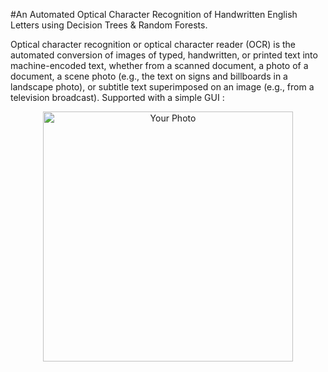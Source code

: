 #An Automated Optical Character Recognition of Handwritten English Letters using Decision Trees & Random Forests.

Optical character recognition or optical character reader (OCR) is the automated conversion of images of typed,
handwritten, or printed text into machine-encoded text, whether from a scanned document, a photo of a
document, a scene photo (e.g., the text on signs and billboards in a landscape photo), or subtitle text
superimposed on an image (e.g., from a television broadcast).
Supported with a simple GUI : 




<center>
    <img src="[path/to/your/photo.jpg](https://github.com/seifmuhammedd/Automated-OCR/assets/105271040/68e06fd4-9169-4fab-ae31-7aabadc38653)https://github.com/seifmuhammedd/Automated-OCR/assets/105271040/68e06fd4-9169-4fab-ae31-7aabadc38653" alt="Your Photo" width="400"/>
</center>
